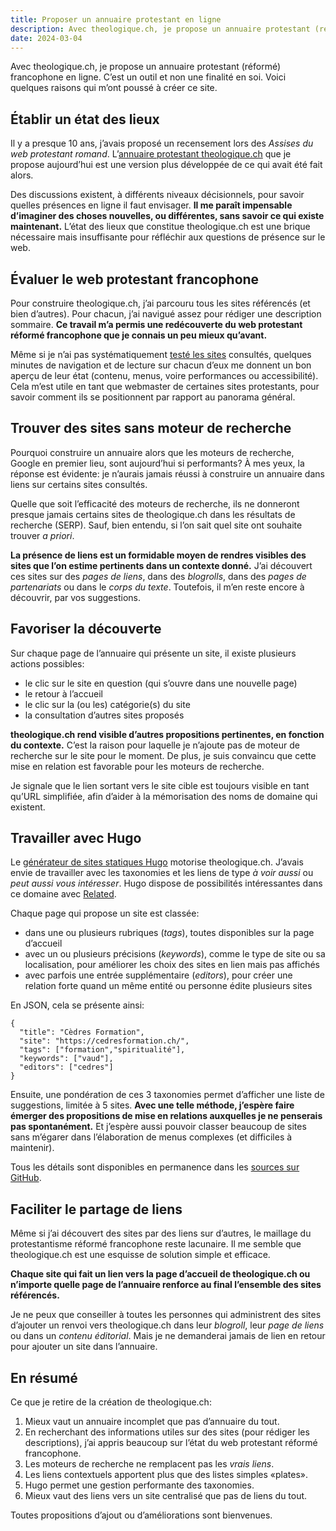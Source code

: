 ```yaml
---
title: Proposer un annuaire protestant en ligne
description: Avec theologique.ch, je propose un annuaire protestant (réformé) francophone en ligne. Voici quelques raisons qui m’ont poussé à créer ce site.
date: 2024-03-04
---
```


Avec theologique.ch, je propose un annuaire protestant (réformé) francophone en ligne. C’est un outil et non une finalité en soi. Voici quelques raisons qui m’ont poussé à créer ce site.

## Établir un état des lieux

Il y a presque 10 ans, j’avais proposé un recensement lors des *Assises du web protestant romand*. L’[annuaire protestant theologique.ch](https://theologique.ch/) que je propose aujourd’hui est une version plus développée de ce qui avait été fait alors.

Des discussions existent, à différents niveaux décisionnels, pour savoir quelles présences en ligne il faut envisager. **Il me paraît impensable d’imaginer des choses nouvelles, ou différentes, sans savoir ce qui existe maintenant.** L’état des lieux que constitue theologique.ch est une brique nécessaire mais insuffisante pour réfléchir aux questions de présence sur le web.

## Évaluer le web protestant francophone

Pour construire theologique.ch, j’ai parcouru tous les sites référencés (et bien d’autres). Pour chacun, j’ai navigué assez pour rédiger une description sommaire. **Ce travail m’a permis une redécouverte du web protestant réformé francophone que je connais un peu mieux qu’avant.**

Même si je n’ai pas systématiquement [testé les sites](/blog/tester-site/) consultés, quelques minutes de navigation et de lecture sur chacun d’eux me donnent un bon aperçu de leur état (contenu, menus, voire performances ou accessibilité). Cela m’est utile en tant que webmaster de certaines sites protestants, pour savoir comment ils se positionnent par rapport au panorama général.

## Trouver des sites sans moteur de recherche

Pourquoi construire un annuaire alors que les moteurs de recherche, Google en premier lieu, sont aujourd’hui si performants? À mes yeux, la réponse est évidente: je n’aurais jamais réussi à construire un annuaire dans liens sur certains sites consultés.

Quelle que soit l’efficacité des moteurs de recherche, ils ne donneront presque jamais certains sites de theologique.ch dans les résultats de recherche (SERP). Sauf, bien entendu, si l’on sait quel site ont souhaite trouver *a priori*.

**La présence de liens est un formidable moyen de rendres visibles des sites que l’on estime pertinents dans un contexte donné.** J’ai découvert ces sites sur des *pages de liens*, dans des *blogrolls*, dans des *pages de partenariats* ou dans le *corps du texte*. Toutefois, il m’en reste encore à découvrir, par vos suggestions.

## Favoriser la découverte

Sur chaque page de l’annuaire qui présente un site, il existe plusieurs actions possibles:

- le clic sur le site en question (qui s’ouvre dans une nouvelle page)
- le retour à l’accueil
- le clic sur la (ou les) catégorie(s) du site
- la consultation d’autres sites proposés

**theologique.ch rend visible d’autres propositions pertinentes, en fonction du contexte.** C’est la raison pour laquelle je n’ajoute pas de moteur de recherche sur le site pour le moment. De plus, je suis convaincu que cette mise en relation est favorable pour les moteurs de recherche.

Je signale que le lien sortant vers le site cible est toujours visible en tant qu’URL simplifiée, afin d’aider à la mémorisation des noms de domaine qui existent.

## Travailler avec Hugo

Le [générateur de sites statiques Hugo](https://gohugo.io/) motorise theologique.ch. J’avais envie de travailler avec les taxonomies et les liens de type *à voir aussi* ou *peut aussi vous intéresser*. Hugo dispose de possibilités intéressantes dans ce domaine avec [Related](https://gohugo.io/methods/pages/related/).

Chaque page qui propose un site est classée:

- dans une ou plusieurs rubriques (*tags*), toutes disponibles sur la page d’accueil
- avec un ou plusieurs précisions (*keywords*), comme le type de site ou sa localisation, pour améliorer les choix des sites en lien mais pas affichés
- avec parfois une entrée supplémentaire (*editors*), pour créer une relation forte quand un même entité ou personne édite plusieurs sites

En JSON, cela se présente ainsi:

```
{
  "title": "Cèdres Formation",
  "site": "https://cedresformation.ch/",
  "tags": ["formation","spiritualité"],
  "keywords": ["vaud"],
  "editors": ["cedres"]
}
```

Ensuite, une pondération de ces 3 taxonomies permet d’afficher une liste de suggestions, limitée à 5 sites. **Avec une telle méthode, j’espère faire émerger des propositions de mise en relations auxquelles je ne penserais pas spontanément.** Et j’espère aussi pouvoir classer beaucoup de sites sans m’égarer dans l’élaboration de menus complexes (et difficiles à maintenir).

Tous les détails sont disponibles en permanence dans les [sources sur GitHub](https://github.com/nfriedli/theologique.ch).

## Faciliter le partage de liens

Même si j’ai découvert des sites par des liens sur d’autres, le maillage du protestantisme réformé francophone reste lacunaire. Il me semble que theologique.ch est une esquisse de solution simple et efficace.

**Chaque site qui fait un lien vers la page d’accueil de theologique.ch ou n’importe quelle page de l’annuaire renforce au final l’ensemble des sites référencés.**

Je ne peux que conseiller à toutes les personnes qui administrent des sites d’ajouter un renvoi vers theologique.ch dans leur *blogroll*, leur *page de liens* ou dans un *contenu éditorial*. Mais je ne demanderai jamais de lien en retour pour ajouter un site dans l’annuaire.

## En résumé

Ce que je retire de la création de theologique.ch:

1. Mieux vaut un annuaire incomplet que pas d’annuaire du tout.
1. En recherchant des informations utiles sur des sites (pour rédiger les descriptions), j’ai appris beaucoup sur l’état du web protestant réformé francophone.
1. Les moteurs de recherche ne remplacent pas les *vrais liens*.
1. Les liens contextuels apportent plus que des listes simples «plates».
1. Hugo permet une gestion performante des taxonomies.
1. Mieux vaut des liens vers un site centralisé que pas de liens du tout.

Toutes propositions d’ajout ou d’améliorations sont bienvenues.
